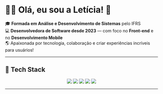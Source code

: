 # 👩‍💻 Olá, eu sou a Letícia! 🚀

🎓 **Formada em Análise e Desenvolvimento de Sistemas** pelo IFRS  
💻 **Desenvolvedora de Software desde 2023** — com foco no **Front-end** e no **Desenvolvimento Mobile**  
🌎 Apaixonada por tecnologia, colaboração e criar experiências incríveis para usuários!

---
## 🚀 Tech Stack

<div align="center">
  <img src="https://img.shields.io/badge/React-61DAFB?style=for-the-badge&logo=react&logoColor=000000" />
  <img src="https://img.shields.io/badge/TypeScript-3178C6?style=for-the-badge&logo=typescript&logoColor=ffffff" />
  <img src="https://img.shields.io/badge/Flutter-02569B?style=for-the-badge&logo=flutter&logoColor=white" />
  <img src="https://img.shields.io/badge/Java-007396?style=for-the-badge&logo=java&logoColor=white" />
  <img src="https://img.shields.io/badge/JavaScript-F7DF1E?style=for-the-badge&logo=javascript&logoColor=000000" />
</div>

---

